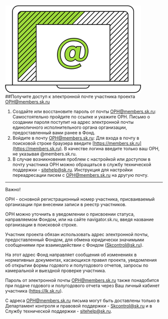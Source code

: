 ![svg](assets/images/step-1.svg)
##Получите доступ к электронной почте участника проекта ОРН@members.sk.ru
1. Создайте или восстановите пароль от почты ОРН@members.sk.ru:
Самостоятельно пройдите по ссылке и укажите ОРН.
Письмо о создании пароля поступит на адрес электронной почты единоличного исполнительного органа организации, предоставленный вами ранее в Фонд.
2. Войдите в почту ОРН@members.sk.ru: Для входа в почту в поисковой строке браузера введите [https://members.sk.ru](https://members.sk.ru). В качестве логина введите только ваш ОРН, не указывая @members.sk.ru.
3. В случае возникновения проблем с настройкой или доступом в почту участника ОРН можно обращаться в службу технической поддержки - sitehelp@sk.ru.
Инструкция для настройки переадресации писем с ОРН@members.sk.ru на другую почту.

---

Важно!

ОРН - основной регистрационный номер участника, присваиваемый организации при внесении записи в реестр участников.

ОРН можно уточнить в уведомлении о присвоении статуса, направляемом Фондом, или на сайте navigator.sk.ru, введя название организации в поисковой строке.

Участник проекта обязан использовать адрес электронной почты, предоставленный Фондом, для обмена юридически значимыми сообщениями при взаимодействии с Фондом (Skcontrol@sk.ru).

На этот адрес Фонд направляет сообщения об изменениях в нормативных документах, касающихся правил проекта, уведомления об открытии формы годового и полугодового отчетов, запросы по камеральной и выездной проверке участника.

Пароль от электронной почты ОРН@members.sk.ru также понадобится при подаче годового и полугодового отчета через Ваш личный кабинет участника (https://lk.sk.ru).

С адреса ОРН@members.sk.ru письма могут быть доставлены только в Департамент контроля и правовой поддержки - Skcontrol@sk.ru и в Службу технической поддержки - sitehelp@sk.ru.
